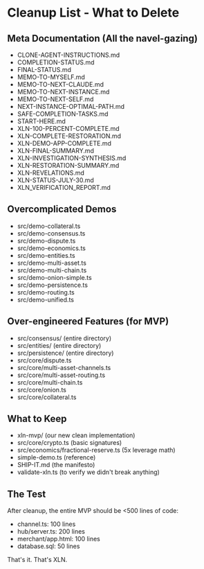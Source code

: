 # Cleanup List - What to Delete

## Meta Documentation (All the navel-gazing)
- CLONE-AGENT-INSTRUCTIONS.md
- COMPLETION-STATUS.md
- FINAL-STATUS.md
- MEMO-TO-MYSELF.md
- MEMO-TO-NEXT-CLAUDE.md
- MEMO-TO-NEXT-INSTANCE.md
- MEMO-TO-NEXT-SELF.md
- NEXT-INSTANCE-OPTIMAL-PATH.md
- SAFE-COMPLETION-TASKS.md
- START-HERE.md
- XLN-100-PERCENT-COMPLETE.md
- XLN-COMPLETE-RESTORATION.md
- XLN-DEMO-APP-COMPLETE.md
- XLN-FINAL-SUMMARY.md
- XLN-INVESTIGATION-SYNTHESIS.md
- XLN-RESTORATION-SUMMARY.md
- XLN-REVELATIONS.md
- XLN-STATUS-JULY-30.md
- XLN_VERIFICATION_REPORT.md

## Overcomplicated Demos
- src/demo-collateral.ts
- src/demo-consensus.ts
- src/demo-dispute.ts
- src/demo-economics.ts
- src/demo-entities.ts
- src/demo-multi-asset.ts
- src/demo-multi-chain.ts
- src/demo-onion-simple.ts
- src/demo-persistence.ts
- src/demo-routing.ts
- src/demo-unified.ts

## Over-engineered Features (for MVP)
- src/consensus/ (entire directory)
- src/entities/ (entire directory)
- src/persistence/ (entire directory)
- src/core/dispute.ts
- src/core/multi-asset-channels.ts
- src/core/multi-asset-routing.ts
- src/core/multi-chain.ts
- src/core/onion.ts
- src/core/collateral.ts

## What to Keep
- xln-mvp/ (our new clean implementation)
- src/core/crypto.ts (basic signatures)
- src/economics/fractional-reserve.ts (5x leverage math)
- simple-demo.ts (reference)
- SHIP-IT.md (the manifesto)
- validate-xln.ts (to verify we didn't break anything)

## The Test

After cleanup, the entire MVP should be <500 lines of code:
- channel.ts: 100 lines
- hub/server.ts: 200 lines
- merchant/app.html: 100 lines
- database.sql: 50 lines

That's it. That's XLN.